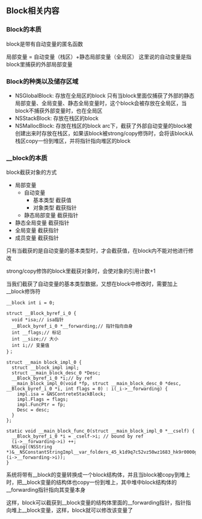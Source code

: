 ## Block相关内容

### Block的本质

block是带有自动变量的匿名函数

局部变量 = 自动变量（栈区）+静态局部变量（全局区）
这里说的自动变量是指block里捕获的外部局部变量

### Block的种类以及储存区域
- NSGlobalBlock: 存放在全局区的block
  只有当block里面仅捕获了外部的静态局部变量、全局变量、静态全局变量时，这个block会被存放在全局区，当block不捕获外部变量时，也在全局区
- NSStackBlock: 存放在栈区的block
- NSMallocBlock: 存放在栈区的block
  arc下，截获了外部自动变量的block被创建出来时存放在栈区，如果该block被strong/copy修饰时，会将该block从栈区copy一份到堆区，并将指针指向堆区的block

### __block的本质

block截获对象的方式
- 局部变量
  - 自动变量
    - 基本类型 截获值
    - 对象类型 截获指针
  - 静态局部变量 截获指针
- 静态全局变量 截获指针
- 全局变量 截获指针
- 成员变量 截获指针

只有当截获的是自动变量的基本类型时，才会截获值，在block内不能对他进行修改

strong/copy修饰的block里截获对象时，会使对象的引用计数+1

当我们截获了自动变量的基本类型数据，又想在block中修改时，需要加上__block修饰符

```
__block int i = 0;

struct __Block_byref_i_0 {
  void *isa;// isa指针
  __Block_byref_i_0 *__forwarding;// 指针指向自身
  int __flags;// 标记
  int __size;// 大小
  int i;// 变量值
}；

struct __main block_impl_0 {
  struct __block_impl impl;
  struct __main_block_desc_0 *Desc;
  __Block_byref_i_0 *i;// by ref
  __main_block_impl_0(void *fp, struct __main_block_desc_0 *desc, __Block_byref_i_0 *i, int flags = 0) : i(_i->__forwarding) {
    impl.isa = &NSContreteStackBlock;
    impl.Flags = flags;
    impl.FuncPtr = fp;
    Desc = desc;
  }
};

static void __main_block_func_0(struct __main_block_impl_0 *__cself) {
  __Block_byref_i_0 *i = _cself->i; // bound by ref
  (i->__forwarding->i) ++;
  NSLog((NSString *)&__NSConstantStringImpl__var_folders_45_k1d9q7c52vz50wz1683_hk9r0000gn_T_main_3b0837_mi_0, (i->__forwarding->i));
}

```
系统将带有__block的变量转换成一个block结构体，并且当block被copy到堆上时，把__block变量的结构体也copy一份到堆上，其中堆中block结构体的__forwarding指针指向其变量本身

这样，block可以截获到__block变量的结构体里面的__forwarding指针，指针指向堆上__block变量，这样，block就可以修改该变量了
